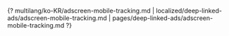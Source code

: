 {? multilang/ko-KR/adscreen-mobile-tracking.md | localized/deep-linked-ads/adscreen-mobile-tracking.md | pages/deep-linked-ads/adscreen-mobile-tracking.md ?}
